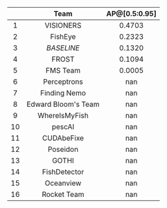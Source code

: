 || Team | AP@[0.5:0.95] |
| :---: | :---: | :---: |
| 1 | VISIONERS | 0.4703 |
| 2 | FishEye | 0.2323 |
| 3 | *BASELINE* | 0.1320 |
| 4 | FROST | 0.1094 |
| 5 | FMS Team | 0.0005 |
| 6 | Perceptrons | nan |
| 7 | Finding Nemo | nan |
| 8 | Edward Bloom's Team | nan |
| 9 | WhereIsMyFish | nan |
| 10 | pescAI | nan |
| 11 | CUDAbeFixe | nan |
| 12 | Poseidon | nan |
| 13 | GOTHI | nan |
| 14 | FishDetector | nan |
| 15 | Oceanview | nan |
| 16 | Rocket Team | nan |

